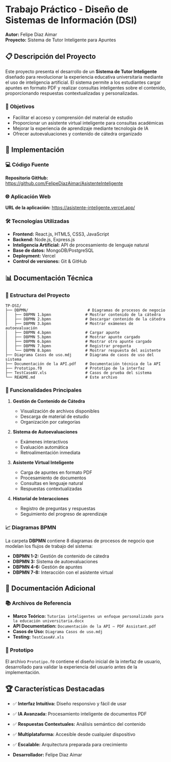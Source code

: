 # Trabajo Práctico - Diseño de Sistemas de Información (DSI)

**Autor:** Felipe Diaz Aimar  
**Proyecto:** Sistema de Tutor Inteligente para Apuntes

## 📋 Descripción del Proyecto

Este proyecto presenta el desarrollo de un **Sistema de Tutor Inteligente** diseñado para revolucionar la experiencia educativa universitaria mediante el uso de inteligencia artificial. El sistema permite a los estudiantes cargar apuntes en formato PDF y realizar consultas inteligentes sobre el contenido, proporcionando respuestas contextualizadas y personalizadas.

### 🎯 Objetivos

- Facilitar el acceso y comprensión del material de estudio
- Proporcionar un asistente virtual inteligente para consultas académicas
- Mejorar la experiencia de aprendizaje mediante tecnología de IA
- Ofrecer autoevaluaciones y contenido de cátedra organizado

## 🚀 Implementación

### 💻 Código Fuente
**Repositorio GitHub:** https://github.com/FelipeDiazAimar/AsistenteInteligente

### 🌐 Aplicación Web
**URL de la aplicación:** https://asistente-inteligente.vercel.app/

### 🛠️ Tecnologías Utilizadas

- **Frontend:** React.js, HTML5, CSS3, JavaScript
- **Backend:** Node.js, Express.js
- **Inteligencia Artificial:** API de procesamiento de lenguaje natural
- **Base de datos:** MongoDB/PostgreSQL
- **Deployment:** Vercel
- **Control de versiones:** Git & GitHub

## 📊 Documentación Técnica

### 📁 Estructura del Proyecto

```
TP-DSI/
├── DBPMN/                          # Diagramas de procesos de negocio
│   ├── DBPMN 1.bpmn               # Mostrar contenido de la cátedra
│   ├── DBPMN 2.bpmn               # Descargar contenido de la cátedra
│   ├── DBPMN 3.bpmn               # Mostrar exámenes de autoevaluación
│   ├── DBPMN 4.bpmn               # Cargar apunte
│   ├── DBPMN 5.bpmn               # Mostrar apunte cargado
│   ├── DBPMN 6.bpmn               # Mostrar otro apunte cargado
│   ├── DBPMN 7.bpmn               # Registrar pregunta
│   └── DBPMN 8.bpmn               # Mostrar respuesta del asistente
├── Diagrama Casos de uso.mdj      # Diagrama de casos de uso del sistema
├── Documentación de la API.pdf    # Documentación técnica de la API
├── Prototipo.f0                   # Prototipo de la interfaz
├── TestCaseAV.xls                 # Casos de prueba del sistema
└── README.md                      # Este archivo
```

### 🔧 Funcionalidades Principales

1. **Gestión de Contenido de Cátedra**
   - Visualización de archivos disponibles
   - Descarga de material de estudio
   - Organización por categorías

2. **Sistema de Autoevaluaciones**
   - Exámenes interactivos
   - Evaluación automática
   - Retroalimentación inmediata

3. **Asistente Virtual Inteligente**
   - Carga de apuntes en formato PDF
   - Procesamiento de documentos
   - Consultas en lenguaje natural
   - Respuestas contextualizadas

4. **Historial de Interacciones**
   - Registro de preguntas y respuestas
   - Seguimiento del progreso de aprendizaje

### 📈 Diagramas BPMN

La carpeta **DBPMN** contiene 8 diagramas de procesos de negocio que modelan los flujos de trabajo del sistema:

- **DBPMN 1-2:** Gestión de contenido de cátedra
- **DBPMN 3:** Sistema de autoevaluaciones
- **DBPMN 4-6:** Gestión de apuntes
- **DBPMN 7-8:** Interacción con el asistente virtual

## 📖 Documentación Adicional

### 📚 Archivos de Referencia

- **Marco Teórico:** `Tutorías inteligentes un enfoque personalizado para la educación universitaria.docx`
- **API Documentation:** `Documentación de la API – PDF Assistant.pdf`
- **Casos de Uso:** `Diagrama Casos de uso.mdj`
- **Testing:** `TestCaseAV.xls`

### 🎨 Prototipo

El archivo `Prototipo.f0` contiene el diseño inicial de la interfaz de usuario, desarrollado para validar la experiencia del usuario antes de la implementación.

## 🏆 Características Destacadas

- ✅ **Interfaz Intuitiva:** Diseño responsivo y fácil de usar
- ✅ **IA Avanzada:** Procesamiento inteligente de documentos PDF
- ✅ **Respuestas Contextuales:** Análisis semántico del contenido
- ✅ **Multiplataforma:** Accesible desde cualquier dispositivo
- ✅ **Escalable:** Arquitectura preparada para crecimiento

- **Desarrollador:** Felipe Diaz Aimar
